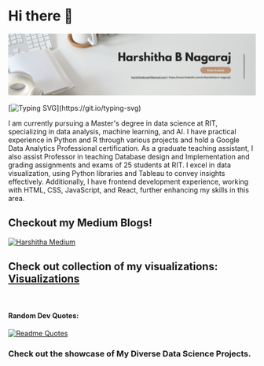 <h1> Hi there 👋 </h1>

![banner](./banner.png)



[![Typing SVG](https://readme-typing-svg.demolab.com?font=Poppins&weight=600&size=35&pause=1000&color=C6D6F7&width=1035&lines=Hello%2C+I+am+Harshitha+B+Nagaraj+!;I+love+to+extract+Profound+meaning+from+data.;I+enjoy+reading+romcoms+in+my+free+time.;Getting+me+cookies+is+the+quickest+way+to+win+my+heart.)](https://git.io/typing-svg)




I am currently pursuing a Master's degree in data science at RIT, specializing in data analysis, machine learning, and AI. I have practical experience in Python and R through various projects and hold a Google Data Analytics Professional certification. As a graduate teaching assistant, I also assist Professor in teaching Database design and Implementation and grading assignments and exams of 25 students at RIT. I excel in data visualization, using Python libraries and Tableau to convey insights effectively. Additionally, I have frontend development experience, working with HTML, CSS, JavaScript, and React, further enhancing my skills in this area.

<h2> Checkout my Medium Blogs!</h2>

[![Harshitha Medium](https://github-readme-medium.vercel.app/?username=harshithabnag7)](https://medium.com/@harshithabnag7)

 <h2> Check out collection of my visualizations:
<a href="https://public.tableau.com/app/profile/harshitha.b.nagaraj/vizzes" target="_blank">Visualizations</a></h2>

<br />

<h4> Random Dev Quotes: </h4>

[![Readme Quotes](https://quotes-github-readme.vercel.app/api?type=horizontal&theme=dark)](https://github.com/piyushsuthar/github-readme-quotes)


<h3>Check out the showcase of My Diverse Data Science Projects. </h3>

<!--[![Harshitha's GitHub stats](https://github-readme-stats.vercel.app/api?username=harshithabnag7)](https://github.com/harshithabanag7/github-readme-stats) -->
<!--
**harshithabnag7/harshithabnag7** is a ✨ _special_ ✨ repository because its `README.md` (this file) appears on your GitHub profile.

Here are some ideas to get you started:

- 🔭 I’m currently working on ...
- 🌱 I’m currently learning ...
- 👯 I’m looking to collaborate on ...
- 🤔 I’m looking for help with ...
- 💬 Ask me about ...
- 📫 How to reach me: ...
- 😄 Pronouns: ...
- ⚡ Fun fact: ...
-->
